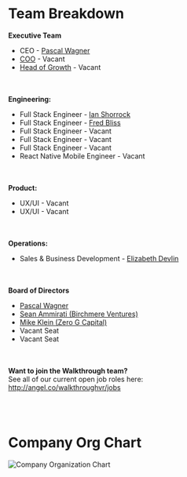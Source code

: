 # Team Breakdown
**Executive Team**
- CEO - [Pascal Wagner](https://www.linkedin.com/in/pascalwagner/)
- [COO](https://github.com/WalkthroughVR/Handbook/blob/master/Roles/COO.md) - Vacant
- [Head of Growth](https://github.com/WalkthroughVR/Handbook/blob/master/Roles/VPofGrowth.md) - Vacant

<br><br>
**Engineering:**
- Full Stack Engineer - [Ian Shorrock](https://www.linkedin.com/in/ianshorrock/)
- Full Stack Engineer - [Fred Bliss](https://www.linkedin.com/in/fredbliss/)
- Full Stack Engineer - Vacant
- Full Stack Engineer - Vacant
- Full Stack Engineer - Vacant
- React Native Mobile Engineer - Vacant

<br><br>
**Product:**
- UX/UI - Vacant
- UX/UI - Vacant

<br><br>
**Operations:**
- Sales & Business Development - [Elizabeth Devlin](https://www.linkedin.com/in/eadevlin/)


<br><br>
**Board of Directors**
- [Pascal Wagner](https://www.linkedin.com/in/pascalwagner/)
- [Sean Ammirati (Birchmere Ventures)](https://www.linkedin.com/in/seanammirati/)
- [Mike Klein (Zero G Capital)](https://www.linkedin.com/in/michael-klein-5506b31b/)
- Vacant Seat
- Vacant Seat



<br><br>
**Want to join the Walkthrough team?** <br>
See all of our current open job roles here:<br>
http://angel.co/walkthroughvr/jobs


<br><br>
# Company Org Chart
![Company Organization Chart](http://i67.tinypic.com/2l8zva1.png)



